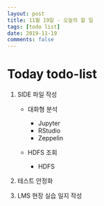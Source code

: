 ```yaml
---
layout: post
title: 11월 19일 - 오늘의 할 일
tags: [todo list]
date: 2019-11-19
comments: false
---
```


# Today todo-list

1. SIDE 파일 작성
    - 대화형 분석
        - Jupyter
        - RStudio
        - Zeppelin

    - HDFS 조회
        - HDFS

2. 테스트 안정화

3. LMS 현장 실습 일지 작성